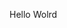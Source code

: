 Hello Wolrd




































































































































































































































































































































































































































































































































































































































































































































































































































































































































































































































































































































































































































































































































































































































































































































































































































































































































































































































































































































































































































































































































































































































































































































































































































































































































































































































































































































































































































































































































































































































































































































































































































































































































































































































































































































































































































































































































































































































































































































































































































































































































































































































































































































































































































































































































































































































































































































































































































































































































































































































































































































































































































































































































































































































































































































































































































































































































